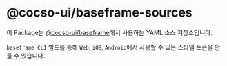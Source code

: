 # @cocso-ui/baseframe-sources

이 Package는 [@cocso-ui/baseframe](../../ecosystem/baseframe)에서 사용하는 YAML 소스 저장소입니다.

`baseframe CLI` 빌드를 통해 `Web`, `iOS`, `Android`에서 사용할 수 있는 스타일 토큰을 만들 수 있습니다.
